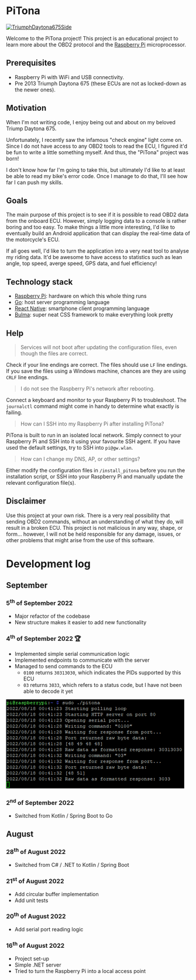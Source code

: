 # PiTona
<a title="NathanLee at English Wikipedia, Public domain, via Wikimedia Commons" href="https://commons.wikimedia.org/wiki/File:TriumphDaytona675Side.jpg"><img width="512" alt="TriumphDaytona675Side" src="https://upload.wikimedia.org/wikipedia/commons/thumb/0/04/TriumphDaytona675Side.jpg/512px-TriumphDaytona675Side.jpg"></a>

Welcome to the PiTona project! This project is an educational project to learn more about the OBD2
protocol and the [Raspberry Pi](https://www.raspberrypi.com/) microprocessor.

## Prerequisites
- Raspberry Pi with WiFi and USB connectivity.
- Pre 2013 Triumph Daytona 675 (these ECUs are not as locked-down as the newer ones).

## Motivation
When I'm not writing code, I enjoy being out and about on my beloved Triump Daytona 675.

Unfortunately, I recently saw the infamous "check engine" light come on. Since I do not have access
to any OBD2 tools to read the ECU, I figured it'd be fun to write a little something myself. And
thus, the "PiTona" project was born!

I don't know how far I'm going to take this, but ultimately I'd like to at least be able to read my
bike's error code. Once I manage to do that, I'll see how far I can push my skills.

## Goals
The main purpose of this project is to see if it is possible to read OBD2 data from the onboard
ECU. However, simply logging data to a console is rather boring and too easy. To make things a
little more interesting, I'd like to eventually build an Android application that can display the
real-time data of the motorcycle's ECU.

If all goes well, I'd like to turn the application into a very neat tool to analyse my riding data.
It'd be awesome to have access to statistics such as lean angle, top speed, averge speed, GPS data,
and fuel efficiency!

## Technology stack
- [Raspberry Pi](https://www.raspberrypi.com/): hardware on which this whole thing runs
- [Go](https://go.dev/): host server programming language
- [React Native](https://reactnative.dev/): smartphone client programming language
- [Bulma](https://bulma.io/): super neat CSS framework to make everything look pretty

## Help
> Services will not boot after updating the configuration files, even though the files are correct.

Check if your line endings are correct. The files should use `LF` line endings. If you save the
files using a Windows machine, chances are they are using `CRLF` line endings.

> I do not see the Raspberry Pi's network after rebooting.

Connect a keyboard and monitor to your Raspberry Pi to troubleshoot. The `journalctl` command might
come in handy to determine what exactly is failing.

> How can I SSH into my Raspberry Pi after installing PiTona?

PiTona is built to run in an isolated local network. Simply connect to your Raspberry Pi and SSH
into it using your favourite SSH agent. If you have used the default settings, try to SSH into
`pi@gw.wlan`.

> How can I change my DNS, AP, or other settings?

Either modify the configuration files in `/install_pitona` before you run the installation
script, or SSH into your Raspberry Pi and manually update the relevant configuration file(s).

## Disclaimer
Use this project at your own risk. There is a very real possibility that sending OBD2 commands,
without an understanding of what they do, will result in a broken ECU. This project is not
malicious in any way, shape, or form... however, I will not be held responsible for any damage,
issues, or other problems that might arise from the use of this software.

# Development log
## September
### 5<sup>th</sup> of September 2022
- Major refactor of the codebase
- New structure makes it easier to add new functionality

### 4<sup>th</sup> of September 2022 🏆
- Implemented simple serial communication logic
- Implemented endpoints to communicate with the server
- Managed to send commands to the ECU
  - `0100` returns `30313030`, which indicates the PIDs supported by this ECU
  - `03` returns `3033`, which refers to a status code, but I have not been able to decode it yet

![first ECU response](media/first_time_reading_ecu.png)

### 2<sup>nd</sup> of September 2022
- Switched from Kotlin / Spring Boot to Go

## August
### 28<sup>th</sup> of August 2022
- Switched from C# / .NET to Kotlin / Spring Boot

### 21<sup>st</sup> of August 2022
- Add circular buffer implementation
- Add unit tests

### 20<sup>th</sup> of August 2022
- Add serial port reading logic

### 16<sup>th</sup> of August 2022
- Project set-up
- Simple .NET server
- Tried to turn the Raspberry Pi into a local access point
